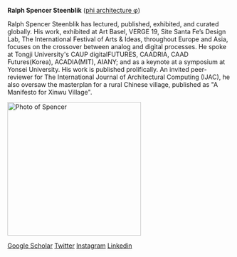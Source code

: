 **Ralph Spencer Steenblik** ([phi architecture φ](https://phi.archi))

Ralph Spencer Steenblik has lectured, published, exhibited, and curated globally. His work, exhibited at Art Basel, VERGE 19, Site Santa Fe’s Design Lab, The International Festival of Arts & Ideas, throughout Europe and Asia, focuses on the crossover between analog and digital processes. He spoke at Tongji University's CAUP digitalFUTURES, CAADRIA, CAAD Futures(Korea), ACADIA(MIT), AIANY; and as a keynote at a symposium at Yonsei University. His work is published prolifically. An invited peer-reviewer for The International Journal of Architectural Computing (IJAC), he also oversaw the masterplan for a rural Chinese village, published as "A Manifesto for Xinwu Village".


<a href="https://phi.archi"><img alt="Photo of Spencer" src="https://raw.githubusercontent.com/steenblikrs/2021-Spring-Studio/gh-pages/Steenblik/Steenblik.gif" width="300"></a>


[Google Scholar](https://scholar.google.com/citations?user=a2dmZpQAAAAJ&hl=en)  [Twitter](https://twitter.com/steenblikrs) [Instagram](www.instagram.com/steenblikrs) [Linkedin](https://www.linkedin.com/in/steenblikrs)


<br/><br/><br/>


